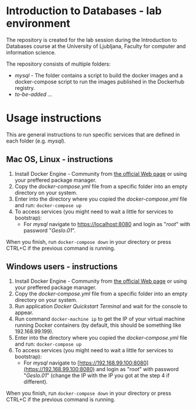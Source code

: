 # Introduction to Databases - lab environment

The repository is created for the lab session during the Introduction to Databases course at the University of Ljubljana, Faculty for computer and information science.

The repository consists of multiple folders:

* *mysql* - The folder contains a script to build the docker images and a docker-compose script to run the images published in the Dockerhub registry. 
* *to-be-added* ...

# Usage instructions

This are general instructions to run specific services that are defined in each folder (e.g. *mysql*).

## Mac OS, Linux - instructions

1. Install Docker Engine - Community from [the official Web page](https://docs.docker.com/install/) or using your preffered package manager.
2. Copy the *docker-compose.yml* file from a specific folder into an empty directory on your system.
3. Enter into the directory where you copied the *docker-compose.yml* file and run: `docker-compose up`
4. To access services (you might need to wait a little for services to bootstrap):
	* For *mysql* navigate to [https://localhost:8080](https://localhost:8080) and login as "*root*" with password "*Geslo.01*".

When you finish, run `docker-compose down` in your directory or press CTRL+C if the previous command is running.

## Windows users - instructions

1. Install Docker Engine - Community from [the official Web page](https://docs.docker.com/install/) or using your preffered package manager.
2. Copy the *docker-compose.yml* file from a specific folder into an empty directory on your system.
3. Run application *Docker Quickstart Terminal* and wait for the console to appear.
4. Run command `docker-machine ip` to get the IP of your virtual machine running Docker containers (by default, this should be something like 192.168.99.199).
3. Enter into the directory where you copied the *docker-compose.yml* file and run: `docker-compose up`
4. To access services (you might need to wait a little for services to bootstrap):
	* For *mysql* navigate to [https://192.168.99.100:8080](https://192.168.99.100:8080) and login as "*root*" with password "*Geslo.01*" (change the IP with the IP you got at the step 4 if different). 

When you finish, run `docker-compose down` in your directory or press CTRL+C if the previous command is running.